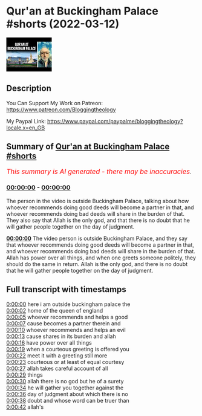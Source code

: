 # Qur'an at Buckingham Palace #shorts (2022-03-12)

![alt Qur'an at Buckingham Palace #shorts](h6GBt10ZsWE.jpg "Qur'an at Buckingham Palace #shorts")

## Description

You Can Support My Work on Patreon:
https://www.patreon.com/Bloggingtheology

My Paypal Link: 
https://www.paypal.com/paypalme/bloggingtheology?locale.x=en_GB

## Summary of [Qur'an at Buckingham Palace #shorts](https://www.youtube.com/watch?v=h6GBt10ZsWE)


*<span style="color:red; font-size:125%">This summary is AI generated - there may be inaccuracies</span>. [](/)*

### [00:00:00](https://www.youtube.com/watch?v=h6GBt10ZsWE&t=0) - [00:00:00](https://www.youtube.com/watch?v=h6GBt10ZsWE&t=0)

The person in the video is outside Buckingham Palace, talking about how whoever recommends doing good deeds will become a partner in that, and whoever recommends doing bad deeds will share in the burden of that. They also say that Allah is the only god, and that there is no doubt that he will gather people together on the day of judgment.

**[00:00:00](https://www.youtube.com/watch?v=h6GBt10ZsWE&t=0)** The video person is outside Buckingham Palace, and they say that whoever recommends doing good deeds will become a partner in that, and whoever recommends doing bad deeds will share in the burden of that. Allah has power over all things, and when one greets someone politely, they should do the same in return. Allah is the only god, and there is no doubt that he will gather people together on the day of judgment.

## Full transcript with timestamps

[0:00:00](https://youtu.be/h6GBt10ZsWE?t=0) here i am outside buckingham palace the  
[0:00:02](https://youtu.be/h6GBt10ZsWE?t=2) home of the queen of england  
[0:00:05](https://youtu.be/h6GBt10ZsWE?t=5) whoever recommends and helps a good  
[0:00:07](https://youtu.be/h6GBt10ZsWE?t=7) cause becomes a partner therein and  
[0:00:10](https://youtu.be/h6GBt10ZsWE?t=10) whoever recommends and helps an evil  
[0:00:13](https://youtu.be/h6GBt10ZsWE?t=13) cause shares in its burden and allah  
[0:00:16](https://youtu.be/h6GBt10ZsWE?t=16) have power over all things  
[0:00:19](https://youtu.be/h6GBt10ZsWE?t=19) when a courteous greeting is offered you  
[0:00:22](https://youtu.be/h6GBt10ZsWE?t=22) meet it with a greeting still more  
[0:00:23](https://youtu.be/h6GBt10ZsWE?t=23) courteous or at least of equal courtesy  
[0:00:27](https://youtu.be/h6GBt10ZsWE?t=27) allah takes careful account of all  
[0:00:29](https://youtu.be/h6GBt10ZsWE?t=29) things  
[0:00:30](https://youtu.be/h6GBt10ZsWE?t=30) allah there is no god but he of a surety  
[0:00:34](https://youtu.be/h6GBt10ZsWE?t=34) he will gather you together against the  
[0:00:36](https://youtu.be/h6GBt10ZsWE?t=36) day of judgment about which there is no  
[0:00:38](https://youtu.be/h6GBt10ZsWE?t=38) doubt and whose word can be truer than  
[0:00:42](https://youtu.be/h6GBt10ZsWE?t=42) allah's  
